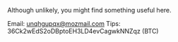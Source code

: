 Although unlikely, you might find something useful here.

Email: unqhgupqx@mozmail.com
Tips: 36Ck2wEdS2oDBptoEH3LD4evCagwkNNZqz (BTC)
